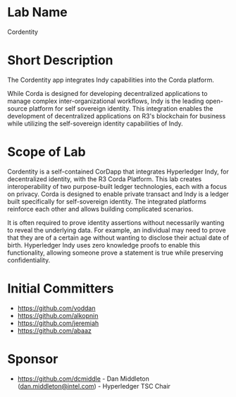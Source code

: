 # Lab Name
Cordentity

# Short Description
The Cordentity app integrates Indy capabilities into the Corda platform.

While Corda is designed for developing decentralized applications to
manage complex inter-organizational workflows, Indy is the leading
open-source platform for self sovereign identity. This integration
enables the development of decentralized applications on R3's blockchain 
for business while utilizing the self-sovereign identity capabilities 
of Indy.

# Scope of Lab
Cordentity is a self-contained CorDapp that integrates Hyperledger
Indy, for decentralized identity, with the R3 Corda Platform. This
lab creates interoperability of two purpose-built ledger
technologies, each with a focus on privacy. Corda is designed to
enable private transact and Indy is a ledger built specifically for
self-sovereign identity. The integrated platforms reinforce each
other and allows building complicated scenarios.

It is often required to prove identity assertions without necessarily
wanting to reveal the underlying data. For example, an individual may 
need to prove that they are of a certain age without wanting to 
disclose their actual date of birth. Hyperledger Indy uses zero 
knowledge proofs to enable this functionality, allowing someone prove 
a statement is true while preserving confidentiality.

# Initial Committers
- https://github.com/voddan
- https://github.com/alkopnin
- https://github.com/jeremiah
- https://github.com/abaaz

# Sponsor
- https://github.com/dcmiddle - Dan Middleton (dan.middleton@intel.com) - Hyperledger TSC Chair
